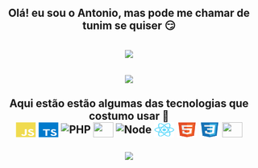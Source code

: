 <h2 align="center">Olá! eu sou o Antonio, mas pode me chamar de tunim se quiser 😏<h2>
<div align="center">
    <div>
        <img align="center" width="52%" 
       src="https://github-readme-stats.vercel.app/api?username=tunim73&show_icons=true&theme=radical&hide=issues,prs&count_private=true">     
    <div/> <br>
    <div>
        <img align="center"  width="52%" 
       src="https://github-readme-stats.vercel.app/api/top-langs/?username=tunim73&layout=compact&show_icons=true&theme=radical&count_private=true&langs_count=8">    
    <div/>
<div/>
      <br>
<div align="center">Aqui estão estão algumas das tecnologias que costumo usar 🤙<div/>
<div align="center" >
  <img align="center" alt="js" height="30" width="40" 
       src="https://raw.githubusercontent.com/devicons/devicon/master/icons/javascript/javascript-plain.svg">
  <img align="center" alt="Ts" height="30" width="40" 
       src="https://raw.githubusercontent.com/devicons/devicon/master/icons/typescript/typescript-plain.svg">
  <img align="center" alt="PHP" height="40" width="40" 
       src="https://cdn.jsdelivr.net/gh/devicons/devicon/icons/php/php-plain.svg">
  <img align="center" alt"java" height="30" width="40"
      src="https://cdn.jsdelivr.net/gh/devicons/devicon/icons/java/java-original.svg" />
 <img align="center" alt="Node" height="30" width="40" 
      src="https://cdn.jsdelivr.net/gh/devicons/devicon/icons/nodejs/nodejs-original.svg">
  <img align="center" alt="React" height="30" width="40" 
       src="https://raw.githubusercontent.com/devicons/devicon/master/icons/react/react-original.svg">
  <img align="center" alt="HTML" height="30" width="40" 
       src="https://raw.githubusercontent.com/devicons/devicon/master/icons/html5/html5-original.svg">
  <img align="center" alt="CSS" height="30" width="40" 
       src="https://raw.githubusercontent.com/devicons/devicon/master/icons/css3/css3-original.svg">
  <img align="center" alt"Linux" height="30" width="40"
       src="https://cdn.jsdelivr.net/gh/devicons/devicon/icons/linux/linux-original.svg" />   
</div>
<br>
<div>
  <a href="https://www.linkedin.com/in/antonio-netto-021458222/" target="_blank"><img src="https://img.shields.io/badge/LinkedIn-0077B5?style=for-the-badge&logo=linkedin&logoColor=white" target="_blank"></a>
<div/>

    

